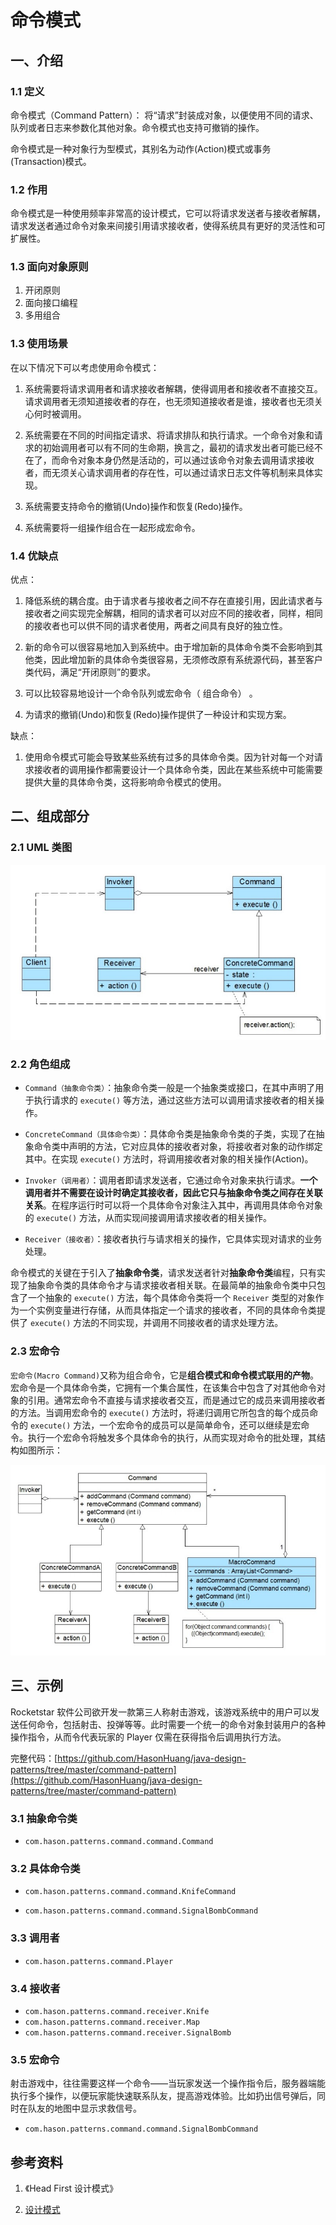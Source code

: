 # 命令模式

## 一、介绍

### 1.1 定义

命令模式（Command Pattern）： 将“请求”封装成对象，以便使用不同的请求、队列或者日志来参数化其他对象。命令模式也支持可撤销的操作。

命令模式是一种对象行为型模式，其别名为动作(Action)模式或事务(Transaction)模式。

### 1.2 作用

命令模式是一种使用频率非常高的设计模式，它可以将请求发送者与接收者解耦，请求发送者通过命令对象来间接引用请求接收者，使得系统具有更好的灵活性和可扩展性。

### 1.3 面向对象原则

1. 开闭原则
2. 面向接口编程
3. 多用组合

### 1.3 使用场景

在以下情况下可以考虑使用命令模式：

1. 系统需要将请求调用者和请求接收者解耦，使得调用者和接收者不直接交互。请求调用者无须知道接收者的存在，也无须知道接收者是谁，接收者也无须关心何时被调用。

2. 系统需要在不同的时间指定请求、将请求排队和执行请求。一个命令对象和请求的初始调用者可以有不同的生命期，换言之，最初的请求发出者可能已经不在了，而命令对象本身仍然是活动的，可以通过该命令对象去调用请求接收者，而无须关心请求调用者的存在性，可以通过请求日志文件等机制来具体实现。

3. 系统需要支持命令的撤销(Undo)操作和恢复(Redo)操作。

4. 系统需要将一组操作组合在一起形成宏命令。

### 1.4 优缺点

优点：

1. 降低系统的耦合度。由于请求者与接收者之间不存在直接引用，因此请求者与接收者之间实现完全解耦，相同的请求者可以对应不同的接收者，同样，相同的接收者也可以供不同的请求者使用，两者之间具有良好的独立性。

2. 新的命令可以很容易地加入到系统中。由于增加新的具体命令类不会影响到其他类，因此增加新的具体命令类很容易，无须修改原有系统源代码，甚至客户类代码，满足“开闭原则”的要求。

3. 可以比较容易地设计一个命令队列或宏命令（ 组合命令） 。

4. 为请求的撤销(Undo)和恢复(Redo)操作提供了一种设计和实现方案。

缺点：

1. 使用命令模式可能会导致某些系统有过多的具体命令类。因为针对每一个对请求接收者的调用操作都需要设计一个具体命令类，因此在某些系统中可能需要提供大量的具体命令类，这将影响命令模式的使用。

## 二、组成部分

### 2.1 UML 类图

![](../images/Snipaste_2019-01-02_23-11-53.png)

### 2.2 角色组成

- `Command（抽象命令类）`：抽象命令类一般是一个抽象类或接口，在其中声明了用于执行请求的 `execute()` 等方法，通过这些方法可以调用请求接收者的相关操作。

- `ConcreteCommand（具体命令类）`：具体命令类是抽象命令类的子类，实现了在抽象命令类中声明的方法，它对应具体的接收者对象，将接收者对象的动作绑定其中。在实现 `execute()` 方法时，将调用接收者对象的相关操作(Action)。

- `Invoker（调用者）`：调用者即请求发送者，它通过命令对象来执行请求。**一个调用者并不需要在设计时确定其接收者，因此它只与抽象命令类之间存在关联关系**。在程序运行时可以将一个具体命令对象注入其中，再调用具体命令对象的 `execute()` 方法，从而实现间接调用请求接收者的相关操作。

- `Receiver（接收者）`：接收者执行与请求相关的操作，它具体实现对请求的业务处理。

命令模式的关键在于引入了**抽象命令类**，请求发送者针对**抽象命令类**编程，只有实现了抽象命令类的具体命令才与请求接收者相关联。在最简单的抽象命令类中只包含了一个抽象的 `execute()` 方法，每个具体命令类将一个 `Receiver` 类型的对象作为一个实例变量进行存储，从而具体指定一个请求的接收者，不同的具体命令类提供了 `execute()` 方法的不同实现，并调用不同接收者的请求处理方法。

### 2.3 宏命令

`宏命令(Macro Command)`又称为组合命令，它是**组合模式和命令模式联用的产物**。宏命令是一个具体命令类，它拥有一个集合属性，在该集合中包含了对其他命令对象的引用。通常宏命令不直接与请求接收者交互，而是通过它的成员来调用接收者的方法。当调用宏命令的 `execute()` 方法时，将递归调用它所包含的每个成员命令的 `execute()` 方法，一个宏命令的成员可以是简单命令，还可以继续是宏命令。执行一个宏命令将触发多个具体命令的执行，从而实现对命令的批处理，其结构如图所示：

![](../images/Snipaste_2019-01-02_23-13-51.png)

## 三、示例

Rocketstar 软件公司欲开发一款第三人称射击游戏，该游戏系统中的用户可以发送任何命令，包括射击、投弹等等。此时需要一个统一的命令对象封装用户的各种操作指令，从而令代表玩家的 Player 仅需在获得指令后调用执行方法。

完整代码：[https://github.com/HasonHuang/java-design-patterns/tree/master/command-pattern](https://github.com/HasonHuang/java-design-patterns/tree/master/command-pattern)

### 3.1 抽象命令类

- `com.hason.patterns.command.command.Command`

### 3.2 具体命令类

- `com.hason.patterns.command.command.KnifeCommand`

- `com.hason.patterns.command.command.SignalBombCommand`

### 3.3 调用者

- `com.hason.patterns.command.Player`

### 3.4 接收者

- `com.hason.patterns.command.receiver.Knife`
- `com.hason.patterns.command.receiver.Map`
- `com.hason.patterns.command.receiver.SignalBomb`

### 3.5 宏命令

射击游戏中，往往需要这样一个命令——当玩家发送一个操作指令后，服务器端能执行多个操作，以便玩家能快速联系队友，提高游戏体验。比如扔出信号弹后，同时在队友的地图中显示求救信号。

- `com.hason.patterns.command.command.SignalBombCommand`

## 参考资料

1. 《Head First 设计模式》

2. [设计模式](http://gof.quanke.name/)
